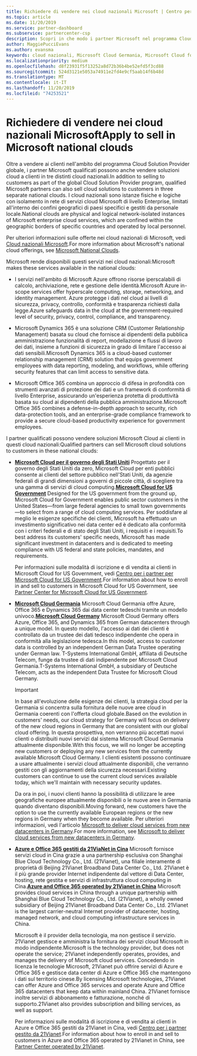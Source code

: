 ```yaml
---
title: Richiedere di vendere nei cloud nazionali Microsoft | Centro per i partner
ms.topic: article
ms.date: 11/20/2019
ms.service: partner-dashboard
ms.subservice: partnercenter-csp
description: Scopri in che modo i partner Microsoft nel programma Cloud Solution Provider possono vendere ai clienti iscritti a cloud nazionali supportati.
author: MaggiePucciEvans
ms.author: evansma
keywords: cloud nazionali, Microsoft Cloud Germania, Microsoft Cloud for US Government, 21Vianet, Microsoft Cloud Cina
ms.localizationpriority: medium
ms.openlocfilehash: d8f23931f5f13252a8d72b36b4be52efd5f3cd88
ms.sourcegitcommit: 524d3121e5053a74911e2fd4e9cf5aab14f6b48d
ms.translationtype: MT
ms.contentlocale: it-IT
ms.lasthandoff: 11/20/2019
ms.locfileid: "74253521"
---
```

# <a name="apply-to-sell-in-microsoft-national-clouds"></a><span data-ttu-id="4d230-104">Richiedere di vendere nei cloud nazionali Microsoft</span><span class="sxs-lookup"><span data-stu-id="4d230-104">Apply to sell in Microsoft national clouds</span></span>

<span data-ttu-id="4d230-105">Oltre a vendere ai clienti nell'ambito del programma Cloud Solution Provider globale, i partner Microsoft qualificati possono anche vendere soluzioni cloud a clienti in tre distinti cloud nazionali.</span><span class="sxs-lookup"><span data-stu-id="4d230-105">In addition to selling to customers as part of the global Cloud Solution Provider program, qualified Microsoft partners can also sell cloud solutions to customers in three separate national clouds.</span></span> <span data-ttu-id="4d230-106">I cloud nazionali sono istanze fisiche e logiche con isolamento in rete di servizi cloud Microsoft di livello Enterprise, limitati all'interno dei confini geografici di paesi specifici e gestiti da personale locale.</span><span class="sxs-lookup"><span data-stu-id="4d230-106">National clouds are physical and logical network-isolated instances of Microsoft enterprise cloud services, which are confined within the geographic borders of specific countries and operated by local personnel.</span></span> 

<span data-ttu-id="4d230-107">Per ulteriori informazioni sulle offerte nei cloud nazionali di Microsoft, vedi [Cloud nazionali Microsoft](https://www.microsoft.com/trustcenter/cloudservices/nationalcloud).</span><span class="sxs-lookup"><span data-stu-id="4d230-107">For more information about Microsoft's national cloud offerings, see [Microsoft National Clouds](https://www.microsoft.com/trustcenter/cloudservices/nationalcloud).</span></span>

<span data-ttu-id="4d230-108">Microsoft rende disponibili questi servizi nei cloud nazionali:</span><span class="sxs-lookup"><span data-stu-id="4d230-108">Microsoft makes these services available in the national clouds:</span></span>

-   <span data-ttu-id="4d230-109">I servizi nell'ambito di Microsoft Azure offrono risorse iperscalabili di calcolo, archiviazione, rete e gestione delle identità.</span><span class="sxs-lookup"><span data-stu-id="4d230-109">Microsoft Azure in-scope services offer hyperscale computing, storage, networking, and identity management.</span></span> <span data-ttu-id="4d230-110">Azure protegge i dati nel cloud ai livelli di sicurezza, privacy, controllo, conformità e trasparenza richiesti dalla legge.</span><span class="sxs-lookup"><span data-stu-id="4d230-110">Azure safeguards data in the cloud at the government-required level of security, privacy, control, compliance, and transparency.</span></span>

-   <span data-ttu-id="4d230-111">Microsoft Dynamics 365 è una soluzione CRM (Customer Relationship Management) basata su cloud che fornisce ai dipendenti della pubblica amministrazione funzionalità di report, modellazione e flussi di lavoro dei dati, insieme a funzioni di sicurezza in grado di limitare l'accesso ai dati sensibili.</span><span class="sxs-lookup"><span data-stu-id="4d230-111">Microsoft Dynamics 365 is a cloud-based customer relationship management (CRM) solution that equips government employees with data reporting, modeling, and workflows, while offering security features that can limit access to sensitive data.</span></span>

-   <span data-ttu-id="4d230-112">Microsoft Office 365 combina un approccio di difesa in profondità con strumenti avanzati di protezione dei dati e un framework di conformità di livello Enterprise, assicurando un'esperienza protetta di produttività basata su cloud ai dipendenti della pubblica amministrazione.</span><span class="sxs-lookup"><span data-stu-id="4d230-112">Microsoft Office 365 combines a defense-in-depth approach to security, rich data-protection tools, and an enterprise-grade compliance framework to provide a secure cloud-based productivity experience for government employees.</span></span>

<span data-ttu-id="4d230-113">I partner qualificati possono vendere soluzioni Microsoft Cloud ai clienti in questi cloud nazionali:</span><span class="sxs-lookup"><span data-stu-id="4d230-113">Qualified partners can sell Microsoft cloud solutions to customers in these national clouds:</span></span>

-   <span data-ttu-id="4d230-114">[**Microsoft Cloud per il governo degli Stati Uniti**](https://www.microsoft.com/trustcenter/cloudservices/nationalcloud#Microsoft_Cloud_for_US) Progettato per il governo degli Stati Uniti da zero, Microsoft Cloud per enti pubblici consente ai clienti del settore pubblico nell'Stati Uniti, da agenzie federali di grandi dimensioni a governi di piccole città, di scegliere tra una gamma di servizi di cloud computing.</span><span class="sxs-lookup"><span data-stu-id="4d230-114">[**Microsoft Cloud for US Government**](https://www.microsoft.com/trustcenter/cloudservices/nationalcloud#Microsoft_Cloud_for_US) Designed for the US government from the ground up, Microsoft Cloud for Government enables public sector customers in the United States—from large federal agencies to small town governments—to select from a range of cloud computing services.</span></span> <span data-ttu-id="4d230-115">Per soddisfare al meglio le esigenze specifiche dei clienti, Microsoft ha effettuato un investimento significativo nei data center ed è dedicato alla conformità con i criteri federali e di stato degli Stati Uniti, i requisiti e i requisiti.</span><span class="sxs-lookup"><span data-stu-id="4d230-115">To best address its customers' specific needs, Microsoft has made significant investment in datacenters and is dedicated to meeting compliance with US federal and state policies, mandates, and requirements.</span></span> 

    <span data-ttu-id="4d230-116">Per informazioni sulle modalità di iscrizione e di vendita ai clienti in Microsoft Cloud for US Government, vedi [Centro per i partner per Microsoft Cloud for US Government](partner-center-for-microsoft-us-govt-cloud.md).</span><span class="sxs-lookup"><span data-stu-id="4d230-116">For information about how to enroll in and sell to customers in Microsoft Cloud for US Government, see [Partner Center for Microsoft Cloud for US Government](partner-center-for-microsoft-us-govt-cloud.md).</span></span>

-   <span data-ttu-id="4d230-117">[**Microsoft Cloud Germania**](https://www.microsoft.com/trustcenter/cloudservices/nationalcloud#Microsoft_Cloud_Germany) Microsoft Cloud Germania offre Azure, Office 365 e Dynamics 365 dai data center tedeschi tramite un modello univoco.</span><span class="sxs-lookup"><span data-stu-id="4d230-117">[**Microsoft Cloud Germany**](https://www.microsoft.com/trustcenter/cloudservices/nationalcloud#Microsoft_Cloud_Germany) Microsoft Cloud Germany offers Azure, Office 365, and Dynamics 365 from German datacenters through a unique model.</span></span> <span data-ttu-id="4d230-118">In questo modello, l'accesso ai dati dei clienti è controllato da un trustee dei dati tedesco indipendente che opera in conformità alla legislazione tedesca.</span><span class="sxs-lookup"><span data-stu-id="4d230-118">In this model, access to customer data is controlled by an independent German Data Trustee operating under German law.</span></span> <span data-ttu-id="4d230-119">T-Systems International GmbH, affiliata di Deutsche Telecom, funge da trustee di dati indipendente per Microsoft Cloud Germania.</span><span class="sxs-lookup"><span data-stu-id="4d230-119">T-Systems International GmbH, a subsidiary of Deutsche Telecom, acts as the independent Data Trustee for Microsoft Cloud Germany.</span></span> 

    > [!IMPORTANT]  
    > <span data-ttu-id="4d230-120">In base all'evoluzione delle esigenze dei clienti, la strategia cloud per la Germania si concentra sulla fornitura delle nuove aree cloud in Germania coerenti con l'offerta cloud globale.</span><span class="sxs-lookup"><span data-stu-id="4d230-120">Based on the evolution in customers' needs, our cloud strategy for Germany will focus on delivery of the new cloud regions in Germany that are consistent with our global cloud offering.</span></span> <span data-ttu-id="4d230-121">In questa prospettiva, non verranno più accettati nuovi clienti o distribuiti nuovi servizi dal sistema Microsoft Cloud Germania attualmente disponibile.</span><span class="sxs-lookup"><span data-stu-id="4d230-121">With this focus, we will no longer be accepting new customers or deploying any new services from the currently available Microsoft Cloud Germany.</span></span> <span data-ttu-id="4d230-122">I clienti esistenti possono continuare a usare attualmente i servizi cloud attualmente disponibili, che verranno gestiti con gli aggiornamenti della sicurezza necessari.</span><span class="sxs-lookup"><span data-stu-id="4d230-122">Existing customers can continue to use the current cloud services available today, which we'll maintain with necessary security updates.</span></span>
    >  
    > <span data-ttu-id="4d230-123">Da ora in poi, i nuovi clienti hanno la possibilità di utilizzare le aree geografiche europee attualmente disponibili o le nuove aree in Germania quando diventano disponibili.</span><span class="sxs-lookup"><span data-stu-id="4d230-123">Moving forward, new customers have the option to use the currently available European regions or the new regions in Germany when they become available.</span></span> <span data-ttu-id="4d230-124">Per ulteriori informazioni, vedi l'articolo [Microsoft to deliver cloud services from new datacenters in Germany](https://news.microsoft.com/europe/2018/08/31/microsoft-to-deliver-cloud-services-from-new-datacentres-in-germany-in-2019-to-meet-evolving-customer-needs/).</span><span class="sxs-lookup"><span data-stu-id="4d230-124">For more information, see [Microsoft to deliver cloud services from new datacenters in Germany](https://news.microsoft.com/europe/2018/08/31/microsoft-to-deliver-cloud-services-from-new-datacentres-in-germany-in-2019-to-meet-evolving-customer-needs/).</span></span>

    
-   <span data-ttu-id="4d230-125">[**Azure e Office 365 gestiti da 21ViaNet in Cina**](https://www.microsoft.com/trustcenter/cloudservices/nationalcloud#Microsoft_Cloud_for_China) Microsoft fornisce servizi cloud in Cina grazie a una partnership esclusiva con Shanghai Blue Cloud Technology Co., Ltd. (21Vianet), una filiale interamente di proprietà di Beijing 21Vianet Broadband Data Center Co., Ltd. 21Vianet è il più grande provider Internet indipendente dal vettore di Data Center, hosting, rete gestita e servizi di infrastruttura cloud computing in Cina.</span><span class="sxs-lookup"><span data-stu-id="4d230-125">[**Azure and Office 365 operated by 21Vianet in China**](https://www.microsoft.com/trustcenter/cloudservices/nationalcloud#Microsoft_Cloud_for_China) Microsoft provides cloud services in China through a unique partnership with Shanghai Blue Cloud Technology Co., Ltd. (21Vianet), a wholly owned subsidiary of Beijing 21Vianet Broadband Data Center Co., Ltd. 21Vianet is the largest carrier-neutral Internet provider of datacenter, hosting, managed network, and cloud computing infrastructure services in China.</span></span> 

    <span data-ttu-id="4d230-126">Microsoft è il provider della tecnologia, ma non gestisce il servizio. 21Vianet gestisce e amministra la fornitura dei servizi cloud Microsoft in modo indipendente.</span><span class="sxs-lookup"><span data-stu-id="4d230-126">Microsoft is the technology provider, but does not operate the service; 21Vianet independently operates, provides, and manages the delivery of Microsoft cloud services.</span></span> <span data-ttu-id="4d230-127">Concedendo in licenza le tecnologie Microsoft, 21Vianet può offrire servizi di Azure e Office 365 e gestisce data center di Azure e Office 365 che mantengono i dati sul territorio cinese.</span><span class="sxs-lookup"><span data-stu-id="4d230-127">By licensing Microsoft technologies, 21Vianet can offer Azure and Office 365 services and operate Azure and Office 365 datacenters that keep data within mainland China.</span></span> <span data-ttu-id="4d230-128">21Vianet fornisce inoltre servizi di abbonamento e fatturazione, nonché di supporto.</span><span class="sxs-lookup"><span data-stu-id="4d230-128">21Vianet also provides subscription and billing services, as well as support.</span></span>

    <span data-ttu-id="4d230-129">Per informazioni sulle modalità di iscrizione e di vendita ai clienti in Azure e Office 365 gestiti da 21Vianet in Cina, vedi [Centro per i partner gestito da 21Vianet](https://msdn.microsoft.com/partner-china/index).</span><span class="sxs-lookup"><span data-stu-id="4d230-129">For information about how to enroll in and sell to customers in Azure and Office 365 operated by 21Vianet in China, see [Partner Center operated by 21Vianet](https://msdn.microsoft.com/partner-china/index).</span></span> 